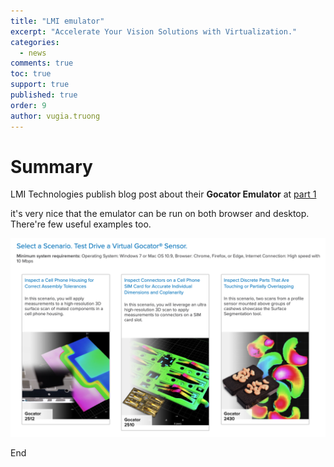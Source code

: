 ```yaml
---
title: "LMI emulator"
excerpt: "Accelerate Your Vision Solutions with Virtualization."
categories: 
  - news
comments: true
toc: true
support: true
published: true
order: 9
author: vugia.truong
---
```


# Summary

LMI Technologies publish blog post about their **Gocator Emulator** at [part 1](https://lmi3d.com/company/digital-hub/blog/accelerate-your-vision-solutions-virtualization-part-1)

it's very nice that the emulator can be run on both browser and desktop. 
There're few useful examples too. 

![examples](/assets/images/2020/lmi_emulator_0001.png)


End
